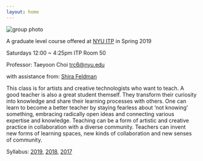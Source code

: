 ```yaml
---
layout: home
---
```

![group photo](static/images/teaching.svg)


A graduate level course offered at [NYU ITP](https://tisch.nyu.edu/itp) in Spring 2019

Saturdays 12:00 ~ 4:25pm ITP Room 50

Professor: Taeyoon Choi trc6@nyu.edu

with assistance from: [Shira Feldman](https://twitter.com/shirarbira)

This class is for artists and creative technologists who want to teach. A good teacher is also a great student themself. They transform their curiosity into knowledge and share their learning processes with others. One can learn to become a better teacher by staying fearless about ‘not knowing’ something, embracing radically open ideas and connecting various expertise and knowledge. Teaching can be a form of artistic and creative practice in collaboration with a diverse community. Teachers can invent new forms of learning spaces, new kinds of collaboration and new senses of community.  

 
Syllabus: [2019](https://github.com/teachingasart/2019), [2018](https://github.com/teachingasart/2018), [2017](https://github.com/teachingasart/2017)